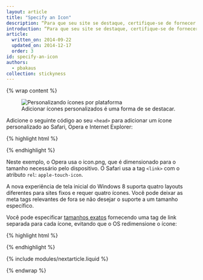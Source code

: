 ```yaml
---
layout: article
title: "Specify an Icon"
description: “Para que seu site se destaque, certifique-se de fornecer um ícone grande e bonito. Caso contrário, o favicon ou uma captura de tela de baixa qualidade pode ser usada."
introduction: “Para que seu site se destaque, certifique-se de fornecer um ícone grande e bonito. Caso contrário, o favicon ou uma captura de tela de baixa qualidade pode ser usada."
article:
  written_on: 2014-09-22
  updated_on: 2014-12-17
  order: 3
id: specify-an-icon
authors:
  - pbakaus
collection: stickyness
---
```


{% wrap content %}

<figure>
  <img src="images/icons.png" alt="Personalizando ícones por plataforma" />
  <figcaption>Adicionar ícones personalizados é uma forma de se destacar.</figcaption>
</figure>


Adicione o seguinte código ao seu `<head>` para adicionar um ícone personalizado ao Safari, 
Opera e Internet Explorer:

{% highlight html %}
<!-- icon in the highest resolution we need it for -->
<link rel="icon" sizes="228x228" href="icon.png">
<!-- reuse same icon for Safari -->
<link rel="apple-touch-icon" href="ios-icon.png">
<!-- multiple icons for IE -->
<meta name="msapplication-square70x70logo" content="icon\_smalltile.png">
<meta name="msapplication-square150x150logo" content="icon\_mediumtile.png">
<meta name="msapplication-wide310x150logo" content="icon\_widetile.png">
<meta name="msapplication-square310x310logo" content="icon\_largetile.png">
{% endhighlight %}

Neste exemplo, o Opera usa o icon.png, que é 
dimensionado para o tamanho necessário pelo dispositivo. O Safari usa a 
tag `<link>` com o atributo `rel`: `apple-touch-icon`.

A nova experiência de tela inicial do Windows 8 suporta quatro layouts diferentes para 
sites fixos e requer quatro ícones. Você pode deixar as meta 
tags relevantes de fora se não desejar o suporte a um tamanho específico.

Você pode especificar [tamanhos exatos](https://developer.apple.com/library/ios/documentation/UserExperience/Conceptual/MobileHIG/IconMatrix.html#//apple_ref/doc/uid/TP40006556-CH27) fornecendo uma tag de link separada 
para cada ícone, evitando que o OS redimensione o ícone:

{% highlight html %}
<link rel="apple-touch-icon" href="touch-icon-iphone.png">
<link rel="apple-touch-icon" sizes="76x76" href="touch-icon-ipad.png">
<link rel="apple-touch-icon" sizes="120x120" href="touch-icon-iphone-retina.png">
<link rel="apple-touch-icon" sizes="152x152" href="touch-icon-ipad-retina.png">
{% endhighlight %}

{% include modules/nextarticle.liquid %}

{% endwrap %}
